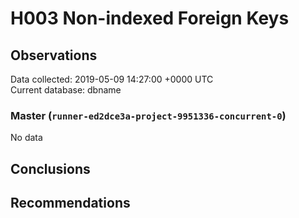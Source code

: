 # H003 Non-indexed Foreign Keys #

## Observations ##
Data collected: 2019-05-09 14:27:00 +0000 UTC  
Current database: dbname  

### Master (`runner-ed2dce3a-project-9951336-concurrent-0`) ###


No data


## Conclusions ##


## Recommendations ##

